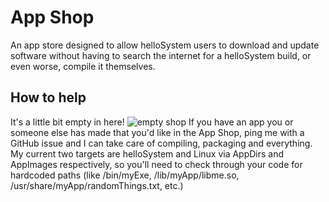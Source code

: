 # App Shop
An app store designed to allow helloSystem users to download and update software without having to search the internet for a helloSystem build, or even worse, compile it themselves.

## How to help
It's a little bit empty in here!
![empty shop](https://github.com/linuxkettle/AppShop/blob/main/emptyShop.png?raw=true)
If you have an app you or someone else has made that you'd like in the App Shop, ping me with a GitHub issue and I can take care of compiling, packaging and everything. My current two targets are helloSystem and Linux via AppDirs and AppImages respectively, so you'll need to check through your code for hardcoded paths (like /bin/myExe, /lib/myApp/libme.so, /usr/share/myApp/randomThings.txt, etc.)
